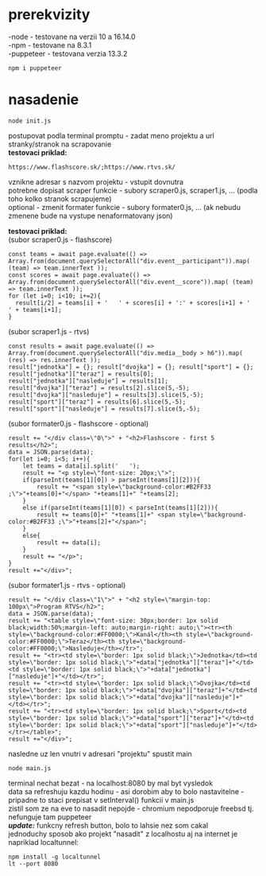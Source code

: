 # prerekvizity
-node - testovane na verzii 10 a 16.14.0<br>
-npm - testovane na 8.3.1<br>
-puppeteer - testovana verzia 13.3.2<br>
```
npm i puppeteer
``` 
# nasadenie
```
node init.js
```
postupovat podla terminal promptu - zadat meno projektu a url stranky/stranok na scrapovanie<br>
**testovaci priklad:**
```
https://www.flashscore.sk/;https://www.rtvs.sk/
```
vznikne adresar s nazvom projektu - vstupit dovnutra<br>
potrebne dopisat scraper funkcie - subory scraper0.js, scraper1.js, ... (podla toho kolko stranok scrapujeme)<br>
optional - zmenit formater funkcie - subory formater0.js, ... (ak nebudu zmenene bude na vystupe nenaformatovany json)<br>

**testovaci priklad:**<br>
(subor scraper0.js - flashscore)
```
const teams = await page.evaluate(() => Array.from(document.querySelectorAll("div.event__participant")).map( (team) => team.innerText )); 
const scores = await page.evaluate(() => Array.from(document.querySelectorAll("div.event__score")).map( (team) => team.innerText ));
for (let i=0; i<10; i+=2){
  result[i/2] = teams[i] + '   ' + scores[i] + ':' + scores[i+1] + '   ' + teams[i+1];
}
```
(subor scraper1.js - rtvs)
```
const results = await page.evaluate(() => Array.from(document.querySelectorAll("div.media__body > h6")).map( (res) => res.innerText ));
result["jednotka"] = {}; result["dvojka"] = {}; result["sport"] = {};
result["jednotka"]["teraz"] = results[0];
result["jednotka"]["nasleduje"] = results[1];
result["dvojka"]["teraz"] = results[2].slice(5,-5);
result["dvojka"]["nasleduje"] = results[3].slice(5,-5);
result["sport"]["teraz"] = results[6].slice(5,-5);
result["sport"]["nasleduje"] = results[7].slice(5,-5);
```
(subor formater0.js - flashscore - optional)
```
result += "</div class=\"0\">" + "<h2>Flashscore - first 5 results</h2>"; 
data = JSON.parse(data);
for(let i=0; i<5; i++){
    let teams = data[i].split('   ');
    result += "<p style=\"font-size: 20px;\">";
    if(parseInt(teams[1][0]) > parseInt(teams[1][2])){
        result += "<span style=\"background-color:#B2FF33 ;\">"+teams[0]+"</span> "+teams[1]+" "+teams[2];
    }
    else if(parseInt(teams[1][0]) < parseInt(teams[1][2])){
        result += teams[0]+" "+teams[1]+" <span style=\"background-color:#B2FF33 ;\">"+teams[2]+"</span>";
    }
    else{
        result += data[i];
    }
    result += "</p>";
}
result +="</div>";
```
(subor formater1.js - rtvs - optional)
```
result += "</div class=\"1\">" + "<h2 style=\"margin-top: 100px\">Program RTVS</h2>"; 
data = JSON.parse(data);
result += "<table style=\"font-size: 30px;border: 1px solid black;width:50%;margin-left: auto;margin-right: auto;\"><tr><th style=\"background-color:#FF0000;\">Kanál</th><th style=\"background-color:#FF0000;\">Teraz</th><th style=\"background-color:#FF0000;\">Nasleduje</th></tr>";
result += "<tr><td style=\"border: 1px solid black;\">Jednotka</td><td style=\"border: 1px solid black;\">"+data["jednotka"]["teraz"]+"</td><td style=\"border: 1px solid black;\">"+data["jednotka"]["nasleduje"]+"</td></tr>";
result += "<tr><td style=\"border: 1px solid black;\">Dvojka</td><td style=\"border: 1px solid black;\">"+data["dvojka"]["teraz"]+"</td><td style=\"border: 1px solid black;\">"+data["dvojka"]["nasleduje"]+"</td></tr>";
result += "<tr><td style=\"border: 1px solid black;\">Sport</td><td style=\"border: 1px solid black;\">"+data["sport"]["teraz"]+"</td><td style=\"border: 1px solid black;\">"+data["sport"]["nasleduje"]+"</td></tr></table>";
result +="</div>";
```
nasledne uz len vnutri v adresari "projektu" spustit main
```
node main.js
```
terminal nechat bezat - na localhost:8080 by mal byt vysledok<br>
data sa refreshuju kazdu hodinu - asi dorobim aby to bolo nastavitelne - pripadne to staci prepisat v setInterval() funkcii v main.js<br>
zistil som ze na eve to nasadit nepojde - chromium nepodporuje freebsd tj. nefunguje tam puppeteer<br>
***update:*** funkcny refresh button, bolo to lahsie nez som cakal<br>
jednoduchy sposob ako projekt "nasadit" z localhostu aj na internet je napriklad localtunnel:
```
npm install -g localtunnel
lt --port 8080
```
